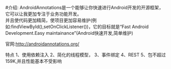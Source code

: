 #介绍:
   AndroidAnnotations是一个能够让你快速进行Android开发的开源框架，它可以让我更加专注于业务功能开发。<br/>并且使代码更加精简，使项目更加容易维护(例如:findViewById(),setOnClickListener())，它的目标就是“Fast Android Development.Easy maintainance”(Android快速开发,简单维护)

官网:http://androidannotations.org/

特点
   1、使用依赖注入
2、简化的线程模型，
3、事件绑定
4、REST 
5、包不超过159K,并且性能基本不受影响
   
